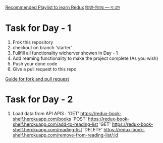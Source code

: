 [Recommended Playlist to learn Redux](https://www.youtube.com/watch?v=9boMnm5X9ak&list=PLC3y8-rFHvwheJHvseC3I0HuYI2f46oAK)
[রিয়েক্ট-রিডাক্স — দ্য ত্রাস](https://www.youtube.com/watch?v=9boMnm5X9ak&list=PLC3y8-rFHvwheJHvseC3I0HuYI2f46oAK)




# Task for Day - 1 

1. Frok this repository
2. checkout on branch 'starter'
3. Fullfill all functionality wicherver showen in Day - 1
4. Add reaming functionality to make the project complete (As you wish)
5. Push your done code 
6. Give a pull request to this repo

[Guide for fork and pull request](https://docs.github.com/en/github/collaborating-with-issues-and-pull-requests/proposing-changes-to-your-work-with-pull-requests/creating-a-pull-request-from-a-fork)

# Task for Day - 2

1. Load data from API 
    APIS : 'GET'    https://redux-book-shelf.herokuapp.com/books
           'POST'   https://redux-book-shelf.herokuapp.com/add-to-reading-list
           'GET'    https://redux-book-shelf.herokuapp.com/reading-list
           'DELETE' https://redux-book-shelf.herokuapp.com/remove-from-reading-list/:id



